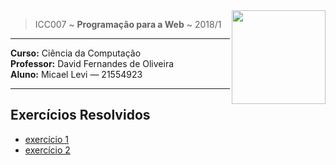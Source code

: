 <img src="https://www.colegioweb.com.br/wp-content/uploads/2017/12/Liberados-os-gabaritos-do-PSC-2018-da-UFAM.png" width="150" align="right">


> ICC007 ~ **Programação para a Web** ~ 2018/1

----------------------------------------

**Curso:** Ciência da Computação <br>
**Professor:** David Fernandes de Oliveira <br>
**Aluno:** Micael Levi ― 21554923 <br>

----------------------------------------

## Exercícios Resolvidos
- [exercício 1](./HTML/exercicio1)
- [exercício 2](./HTML/exercicio2)
